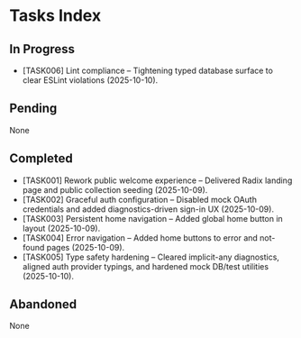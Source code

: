 # Tasks Index

## In Progress

- [TASK006] Lint compliance – Tightening typed database surface to clear ESLint violations (2025-10-10).

## Pending

None

## Completed

- [TASK001] Rework public welcome experience – Delivered Radix landing page and public collection seeding (2025-10-09).
- [TASK002] Graceful auth configuration – Disabled mock OAuth credentials and added diagnostics-driven sign-in UX (2025-10-09).
- [TASK003] Persistent home navigation – Added global home button in layout (2025-10-09).
- [TASK004] Error navigation – Added home buttons to error and not-found pages (2025-10-09).
- [TASK005] Type safety hardening – Cleared implicit-any diagnostics, aligned auth provider typings, and hardened mock DB/test utilities (2025-10-10).

## Abandoned

None
